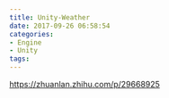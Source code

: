 ```yaml
---
title: Unity-Weather
date: 2017-09-26 06:58:54
categories:
- Engine
- Unity
tags:
---
```

https://zhuanlan.zhihu.com/p/29668925
 
